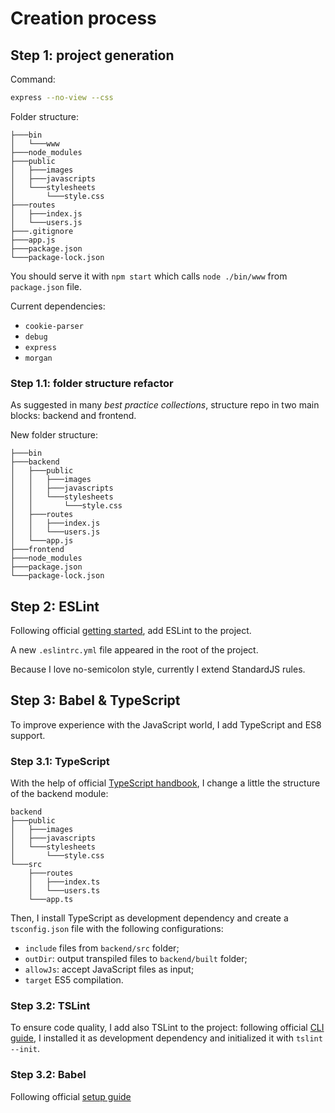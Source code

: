 # Creation process #

## Step 1: project generation ##

Command: 
```bash
express --no-view --css
```

Folder structure:
```
├───bin
│   └───www
├───node_modules
├───public
│   ├───images
│   ├───javascripts
│   └───stylesheets
│       └───style.css
├───routes
│   ├───index.js
│   └───users.js
├───.gitignore
├───app.js
├───package.json
└───package-lock.json
```

You should serve it with ```npm start``` which calls ```node ./bin/www``` from ```package.json``` file.

Current dependencies:

- ```cookie-parser```
- ```debug```
- ```express```
- ```morgan```

### Step 1.1: folder structure refactor ###

As suggested in many _best practice collections_, structure repo in two main blocks: backend and frontend.

New folder structure:

```
├───bin
├───backend
│   ├───public
│   │   ├───images
│   │   ├───javascripts
│   │   └───stylesheets
│   │       └───style.css
│   ├───routes
│   │   ├───index.js
│   │   └───users.js
│   └───app.js
├───frontend
├───node_modules
├───package.json
└───package-lock.json
```

## Step 2: ESLint ##

Following official [getting started](https://eslint.org/docs/user-guide/getting-started), add ESLint to the project.

A new ```.eslintrc.yml``` file appeared in the root of the project.

Because I love no-semicolon style, currently I extend StandardJS rules.

## Step 3: Babel & TypeScript ##

To improve experience with the JavaScript world, I add TypeScript and ES8 support.

### Step 3.1: TypeScript ###

With the help of official [TypeScript handbook](https://www.typescriptlang.org/docs/handbook/migrating-from-javascript.html),
I change a little the structure of the backend module:

```
backend
├───public
│   ├───images
│   ├───javascripts
│   └───stylesheets
│       └───style.css
└───src
    ├───routes
    │   ├───index.ts
    │   └───users.ts
    └───app.ts
```

Then, I install TypeScript as development dependency and create a ```tsconfig.json``` file with the following configurations:

- ```include``` files from ```backend/src``` folder;
- ```outDir```: output transpiled files to ```backend/built``` folder;
- ```allowJs```: accept JavaScript files as input;
- ```target``` ES5 compilation.

### Step 3.2: TSLint ###

To ensure code quality, I add also TSLint to the project:
following official [CLI guide](https://palantir.github.io/tslint/usage/cli/), I installed it as development dependency 
and initialized it with ```tslint --init```.

### Step 3.2: Babel ###

Following official [setup guide](https://babeljs.io/setup) 
